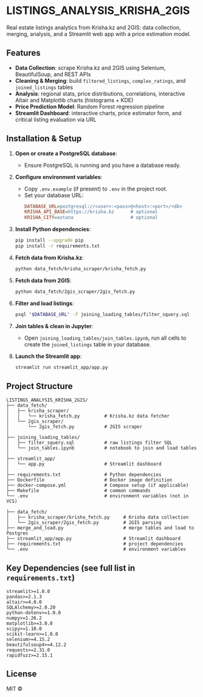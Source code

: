 # LISTINGS\_ANALYSIS\_KRISHA\_2GIS

Real estate listings analytics from Krisha.kz and 2GIS: data collection, merging, analysis, and a Streamlit web app with a price estimation model.

## Features

- **Data Collection**: scrape Krisha.kz and 2GIS using Selenium, BeautifulSoup, and REST APIs
- **Cleaning & Merging**: build `filtered_listings`, `complex_ratings`, and `joined_listings` tables
- **Analysis**: regional stats, price distributions, correlations, interactive Altair and Matplotlib charts (histograms + KDE)
- **Price Prediction Model**: Random Forest regression pipeline
- **Streamlit Dashboard**: interactive charts, price estimator form, and critical listing evaluation via URL

## Installation & Setup

1. **Open or create a PostgreSQL database**:

   - Ensure PostgreSQL is running and you have a database ready.

2. **Configure environment variables**:

   - Copy `.env.example` (if present) to `.env` in the project root.
   - Set your database URL:
     ```ini
     DATABASE_URL=postgresql://<user>:<pass>@<host>:<port>/<db>
     KRISHA_API_BASE=https://krisha.kz      # optional
     KRISHA_CITY=astana                     # optional
     ```

3. **Install Python dependencies**:

   ```bash
   pip install --upgrade pip
   pip install -r requirements.txt
   ```

4. **Fetch data from Krisha.kz**:

   ```bash
   python data_fetch/krisha_scraper/krisha_fetch.py
   ```

5. **Fetch data from 2GIS**:

   ```bash
   python data_fetch/2gis_scraper/2gis_fetch.py
   ```

6. **Filter and load listings**:

   ```bash
   psql "$DATABASE_URL" -f joining_loading_tables/filter_squery.sql
   ```

7. **Join tables & clean in Jupyter**:

   - Open `joining_loading_tables/join_tables.ipynb`, run all cells to create the `joined_listings` table in your database.

8. **Launch the Streamlit app**:

   ```bash
   streamlit run streamlit_app/app.py
   ```

## Project Structure

```
LISTINGS_ANALYSIS_KRISHA_2GIS/
├── data_fetch/
│   ├── krisha_scraper/
│   │   └── krisha_fetch.py         # Krisha.kz data fetcher
│   └── 2gis_scraper/
│       └── 2gis_fetch.py           # 2GIS scraper
│
├── joining_loading_tables/
│   ├── filter_squery.sql           # raw listings filter SQL
│   └── join_tables.ipynb           # notebook to join and load tables
│
├── streamlit_app/
│   └── app.py                      # Streamlit dashboard
│
├── requirements.txt                # Python dependencies
├── Dockerfile                      # Docker image definition
├── docker-compose.yml              # Compose setup (if applicable)
├── Makefile                        # common commands
└── .env                            # environment variables (not in VCS)
```

```
├── data_fetch/
│   ├── krisha_scraper/krisha_fetch.py     # Krisha data collection
│   └── 2gis_scraper/2gis_fetch.py         # 2GIS parsing
├── merge_and_load.py                      # merge tables and load to Postgres
├── streamlit_app/app.py                   # Streamlit dashboard
├── requirements.txt                       # project dependencies
└── .env                                   # environment variables
```

## Key Dependencies (see full list in `requirements.txt`)

```
streamlit>=1.0.0
pandas>=2.1.3
altair>=4.0.0
SQLAlchemy>=2.0.20
python-dotenv>=1.0.0
numpy>=1.26.2
matplotlib>=3.0.0
scipy>=1.10.0
scikit-learn>=1.0.0
selenium>=4.15.2
beautifulsoup4>=4.12.2
requests>=2.31.0
rapidfuzz>=2.15.1
```

## License

MIT ©&#x20;


